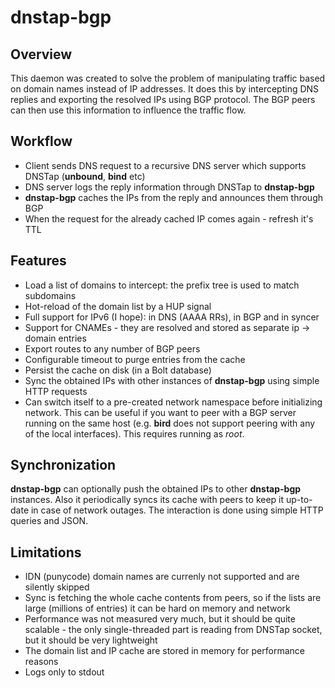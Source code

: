 # dnstap-bgp

## Overview
This daemon was created to solve the problem of manipulating traffic based on domain names instead of IP addresses. It does this by intercepting DNS replies and exporting the resolved IPs using BGP protocol. The BGP peers can then use this information to influence the traffic flow.

## Workflow
* Client sends DNS request to a recursive DNS server which supports DNSTap (**unbound**, **bind** etc)
* DNS server logs the reply information through DNSTap to **dnstap-bgp**
* **dnstap-bgp** caches the IPs from the reply and announces them through BGP
* When the request for the already cached IP comes again - refresh it's TTL

## Features
* Load a list of domains to intercept: the prefix tree is used to match subdomains
* Hot-reload of the domain list by a HUP signal
* Full support for IPv6 (I hope): in DNS (AAAA RRs), in BGP and in syncer
* Support for CNAMEs - they are resolved and stored as separate ip -> domain entries
* Export routes to any number of BGP peers
* Configurable timeout to purge entries from the cache
* Persist the cache on disk (in a Bolt database)
* Sync the obtained IPs with other instances of **dnstap-bgp** using simple HTTP requests
* Can switch itself to a pre-created network namespace before initializing network. This can be useful if you want to peer with a BGP server running on the same host (e.g. **bird** does not support peering with any of the local interfaces). This requires running as *root*.

## Synchronization
**dnstap-bgp** can optionally push the obtained IPs to other **dnstap-bgp** instances. Also it periodically syncs its cache with peers to keep it up-to-date in case of network outages. The interaction is done using simple HTTP queries and JSON.

## Limitations
* IDN (punycode) domain names are currenly not supported and are silently skipped
* Sync is fetching the whole cache contents from peers, so if the lists are large (millions of entries) it can be hard on memory and network
* Performance was not measured very much, but it should be quite scalable - the only single-threaded part is reading from DNSTap socket, but it should be very lightweight
* The domain list and IP cache are stored in memory for performance reasons
* Logs only to stdout
